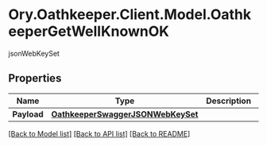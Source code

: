 # Ory.Oathkeeper.Client.Model.OathkeeperGetWellKnownOK
jsonWebKeySet

## Properties

Name | Type | Description | Notes
------------ | ------------- | ------------- | -------------
**Payload** | [**OathkeeperSwaggerJSONWebKeySet**](OathkeeperSwaggerJSONWebKeySet.md) |  | [optional] 

[[Back to Model list]](../README.md#documentation-for-models) [[Back to API list]](../README.md#documentation-for-api-endpoints) [[Back to README]](../README.md)

